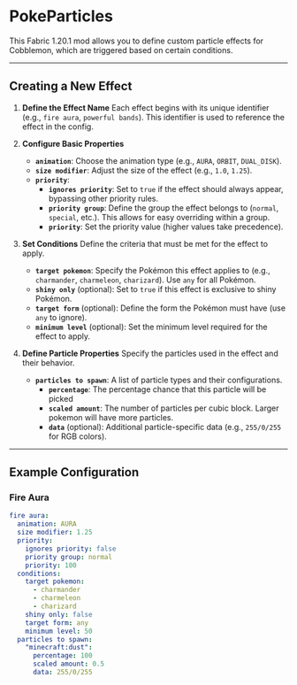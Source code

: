 # PokeParticles

This Fabric 1.20.1 mod allows you to define custom particle effects for Cobblemon, which are triggered based on certain conditions.

---

## **Creating a New Effect**

1. **Define the Effect Name**
   Each effect begins with its unique identifier (e.g., `fire aura`, `powerful bands`). This identifier is used to reference the effect in the config.

2. **Configure Basic Properties**
   - **`animation`**: Choose the animation type (e.g., `AURA`, `ORBIT`, `DUAL_DISK`).
   - **`size modifier`**: Adjust the size of the effect (e.g., `1.0`, `1.25`).
   - **`priority`**:
     - **`ignores priority`**: Set to `true` if the effect should always appear, bypassing other priority rules.
     - **`priority group`**: Define the group the effect belongs to (`normal`, `special`, etc.). This allows for easy overriding within a group.
     - **`priority`**: Set the priority value (higher values take precedence).

3. **Set Conditions**
   Define the criteria that must be met for the effect to apply.
   - **`target pokemon`**: Specify the Pokémon this effect applies to (e.g., `charmander`, `charmeleon`, `charizard`). Use `any` for all Pokémon.
   - **`shiny only`** (optional): Set to `true` if this effect is exclusive to shiny Pokémon.
   - **`target form`** (optional): Define the form the Pokémon must have (use `any` to ignore).
   - **`minimum level`** (optional): Set the minimum level required for the effect to apply.

4. **Define Particle Properties**
   Specify the particles used in the effect and their behavior.
   - **`particles to spawn`**: A list of particle types and their configurations.
     - **`percentage`**: The percentage chance that this particle will be picked
     - **`scaled amount`**: The number of particles per cubic block. Larger pokemon will have more particles.
     - **`data`** (optional): Additional particle-specific data (e.g., `255/0/255` for RGB colors).

---

## **Example Configuration**

### **Fire Aura**
```yaml
fire aura:
  animation: AURA
  size modifier: 1.25
  priority:
    ignores priority: false
    priority group: normal
    priority: 100
  conditions:
    target pokemon:
      - charmander
      - charmeleon
      - charizard
    shiny only: false
    target form: any
    minimum level: 50
  particles to spawn:
    "minecraft:dust":
      percentage: 100
      scaled amount: 0.5
      data: 255/0/255
